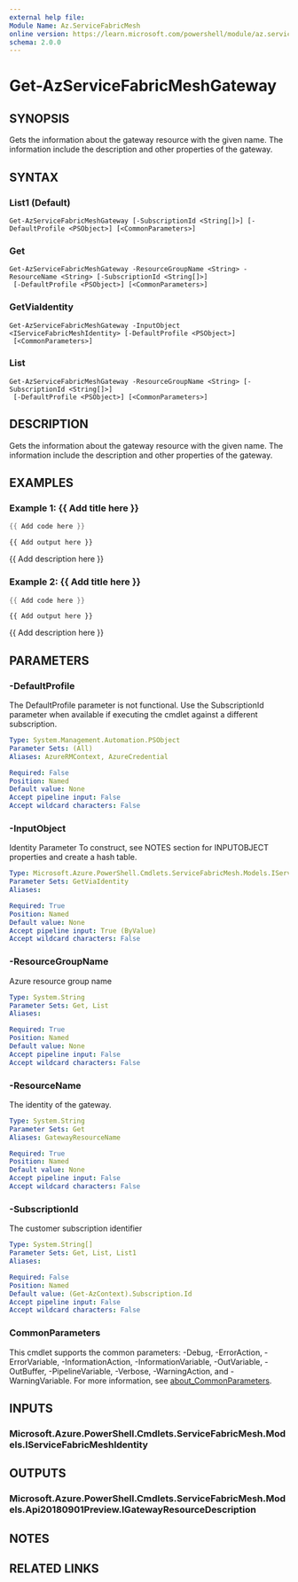 ```yaml
---
external help file:
Module Name: Az.ServiceFabricMesh
online version: https://learn.microsoft.com/powershell/module/az.servicefabricmesh/get-azservicefabricmeshgateway
schema: 2.0.0
---
```


# Get-AzServiceFabricMeshGateway

## SYNOPSIS
Gets the information about the gateway resource with the given name.
The information include the description and other properties of the gateway.

## SYNTAX

### List1 (Default)
```
Get-AzServiceFabricMeshGateway [-SubscriptionId <String[]>] [-DefaultProfile <PSObject>] [<CommonParameters>]
```

### Get
```
Get-AzServiceFabricMeshGateway -ResourceGroupName <String> -ResourceName <String> [-SubscriptionId <String[]>]
 [-DefaultProfile <PSObject>] [<CommonParameters>]
```

### GetViaIdentity
```
Get-AzServiceFabricMeshGateway -InputObject <IServiceFabricMeshIdentity> [-DefaultProfile <PSObject>]
 [<CommonParameters>]
```

### List
```
Get-AzServiceFabricMeshGateway -ResourceGroupName <String> [-SubscriptionId <String[]>]
 [-DefaultProfile <PSObject>] [<CommonParameters>]
```

## DESCRIPTION
Gets the information about the gateway resource with the given name.
The information include the description and other properties of the gateway.

## EXAMPLES

### Example 1: {{ Add title here }}
```powershell
{{ Add code here }}
```

```output
{{ Add output here }}
```

{{ Add description here }}

### Example 2: {{ Add title here }}
```powershell
{{ Add code here }}
```

```output
{{ Add output here }}
```

{{ Add description here }}

## PARAMETERS

### -DefaultProfile
The DefaultProfile parameter is not functional.
Use the SubscriptionId parameter when available if executing the cmdlet against a different subscription.

```yaml
Type: System.Management.Automation.PSObject
Parameter Sets: (All)
Aliases: AzureRMContext, AzureCredential

Required: False
Position: Named
Default value: None
Accept pipeline input: False
Accept wildcard characters: False
```

### -InputObject
Identity Parameter
To construct, see NOTES section for INPUTOBJECT properties and create a hash table.

```yaml
Type: Microsoft.Azure.PowerShell.Cmdlets.ServiceFabricMesh.Models.IServiceFabricMeshIdentity
Parameter Sets: GetViaIdentity
Aliases:

Required: True
Position: Named
Default value: None
Accept pipeline input: True (ByValue)
Accept wildcard characters: False
```

### -ResourceGroupName
Azure resource group name

```yaml
Type: System.String
Parameter Sets: Get, List
Aliases:

Required: True
Position: Named
Default value: None
Accept pipeline input: False
Accept wildcard characters: False
```

### -ResourceName
The identity of the gateway.

```yaml
Type: System.String
Parameter Sets: Get
Aliases: GatewayResourceName

Required: True
Position: Named
Default value: None
Accept pipeline input: False
Accept wildcard characters: False
```

### -SubscriptionId
The customer subscription identifier

```yaml
Type: System.String[]
Parameter Sets: Get, List, List1
Aliases:

Required: False
Position: Named
Default value: (Get-AzContext).Subscription.Id
Accept pipeline input: False
Accept wildcard characters: False
```

### CommonParameters
This cmdlet supports the common parameters: -Debug, -ErrorAction, -ErrorVariable, -InformationAction, -InformationVariable, -OutVariable, -OutBuffer, -PipelineVariable, -Verbose, -WarningAction, and -WarningVariable. For more information, see [about_CommonParameters](http://go.microsoft.com/fwlink/?LinkID=113216).

## INPUTS

### Microsoft.Azure.PowerShell.Cmdlets.ServiceFabricMesh.Models.IServiceFabricMeshIdentity

## OUTPUTS

### Microsoft.Azure.PowerShell.Cmdlets.ServiceFabricMesh.Models.Api20180901Preview.IGatewayResourceDescription

## NOTES

## RELATED LINKS

